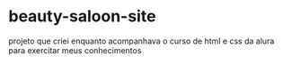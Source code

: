 # beauty-saloon-site
projeto que criei enquanto acompanhava o curso de html e css da alura para exercitar meus conhecimentos
